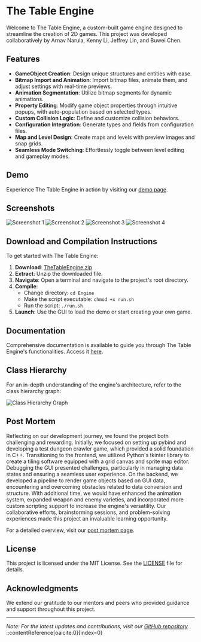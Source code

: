 # The Table Engine

Welcome to The Table Engine, a custom-built game engine designed to streamline the creation of 2D games. This project was developed collaboratively by Arnav Narula, Kenny Li, Jeffrey Lin, and Buwei Chen.

## Features

- **GameObject Creation**: Design unique structures and entities with ease.
- **Bitmap Import and Animation**: Import bitmap files, animate them, and adjust settings with real-time previews.
- **Animation Segmentation**: Utilize bitmap segments for dynamic animations.
- **Property Editing**: Modify game object properties through intuitive popups, with auto-population based on selected types.
- **Custom Collision Logic**: Define and customize collision behaviors.
- **Configuration Integration**: Generate types and fields from configuration files.
- **Map and Level Design**: Create maps and levels with preview images and snap grids.
- **Seamless Mode Switching**: Effortlessly toggle between level editing and gameplay modes.

## Demo

Experience The Table Engine in action by visiting our [demo page](https://kli63.github.io/EngineDocs/).

## Screenshots

![Screenshot 1](https://kli63.github.io/EngineDocs/screenshot1.png)
![Screenshot 2](https://kli63.github.io/EngineDocs/screenshot2.png)
![Screenshot 3](https://kli63.github.io/EngineDocs/screenshot3.png)
![Screenshot 4](https://kli63.github.io/EngineDocs/screenshot4.png)

## Download and Compilation Instructions

To get started with The Table Engine:

1. **Download**: [TheTableEngine.zip](https://kli63.github.io/EngineDocs/TheTableEngine.zip)
2. **Extract**: Unzip the downloaded file.
3. **Navigate**: Open a terminal and navigate to the project's root directory.
4. **Compile**:
   - Change directory: `cd Engine`
   - Make the script executable: `chmod +x run.sh`
   - Run the script: `./run.sh`
5. **Launch**: Use the GUI to load the demo or start creating your own game.

## Documentation

Comprehensive documentation is available to guide you through The Table Engine's functionalities. Access it [here](https://kli63.github.io/EngineDocs/).

## Class Hierarchy

For an in-depth understanding of the engine's architecture, refer to the class hierarchy graph:

![Class Hierarchy Graph](https://kli63.github.io/EngineDocs/class_hierarchy.png)

## Post Mortem

Reflecting on our development journey, we found the project both challenging and rewarding. Initially, we focused on setting up pybind and developing a test dungeon crawler game, which provided a solid foundation in C++. Transitioning to the frontend, we utilized Python's tkinter library to create a tiling software equipped with a grid canvas and sprite map editor. Debugging the GUI presented challenges, particularly in managing data states and ensuring a seamless user experience. On the backend, we developed a pipeline to render game objects based on GUI data, encountering and overcoming obstacles related to data conversion and structure. With additional time, we would have enhanced the animation system, expanded weapon and enemy varieties, and incorporated more custom scripting support to increase the engine's versatility. Our collaborative efforts, brainstorming sessions, and problem-solving experiences made this project an invaluable learning opportunity.

For a detailed overview, visit our [post mortem page](https://kli63.github.io/EngineDocs/post_mortem.html).

## License

This project is licensed under the MIT License. See the [LICENSE](https://github.com/kli63/EngineDocs/blob/main/LICENSE) file for details.

## Acknowledgments

We extend our gratitude to our mentors and peers who provided guidance and support throughout this project.

---

_Note: For the latest updates and contributions, visit our [GitHub repository](https://github.com/kli63/EngineDocs)._
::contentReference[oaicite:0]{index=0}
